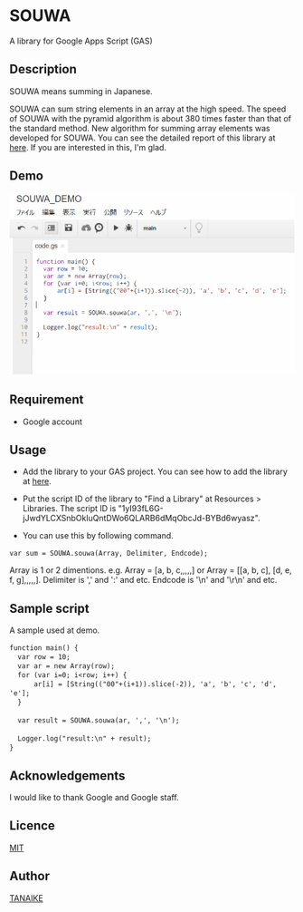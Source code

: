 # SOUWA

A library for Google Apps Script (GAS)

## Description

SOUWA means summing in Japanese.

SOUWA can sum string elements in an array at the high speed. The speed of SOUWA with the pyramid algorithm is about 380 times faster than that of the standard method. New algorithm for summing array elements was developed for SOUWA. You can see the detailed report of this library at [here](https://tanaikech.github.io/2016/10/13/improved-algorithms-for-summation-of-array-elements/). If you are interested in this, I'm glad.

## Demo

![](demo.gif)

## Requirement

- Google account

## Usage

- Add the library to your GAS project. You can see how to add the library at [here](https://developers.google.com/apps-script/guide_libraries).

- Put the script ID of the library to "Find a Library" at Resources > Libraries. The script ID is "1yI93fL6G-jJwdYLCXSnbOkluQntDWo6QLARB6dMqObcJd-BYBd6wyasz".

- You can use this by following command.

```
var sum = SOUWA.souwa(Array, Delimiter, Endcode);
```

Array is 1 or 2 dimentions.  e.g. Array = [a, b, c,,,,,] or Array = [[a, b, c], [d, e, f, g],,,,,]. Delimiter is ',' and ':' and etc. Endcode is '\n' and '\r\n' and etc.

## Sample script

A sample used at demo.

```
function main() {
  var row = 10;
  var ar = new Array(row);
  for (var i=0; i<row; i++) {
      ar[i] = [String(("00"+(i+1)).slice(-2)), 'a', 'b', 'c', 'd', 'e'];
  }

  var result = SOUWA.souwa(ar, ',', '\n');

  Logger.log("result:\n" + result);
}
```

## Acknowledgements

I would like to thank Google and Google staff.

## Licence

[MIT](LICENCE)

## Author

[TANAIKE](https://github.com/tanaikech)

